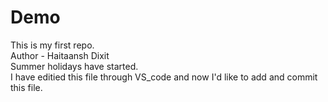 # Demo
This is my first repo.
<br>
Author - Haitaansh Dixit
<br>
Summer holidays have started.
<br>
I have editied this file through VS_code and now I'd like to add and commit this file.